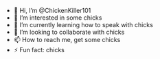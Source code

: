 - 👋 Hi, I’m @ChickenKiller101
- 👀 I’m interested in some chicks
- 🌱 I’m currently learning how to speak with chicks
- 💞️ I’m looking to collaborate with chicks
- 📫 How to reach me, get some chicks
- ⚡ Fun fact: chicks

<!---
ChickenKiller101/ChickenKiller101 is a ✨ special ✨ repository because its `README.md` (this file) appears on your GitHub profile.
You can click the Preview link to take a look at your changes.
--->
